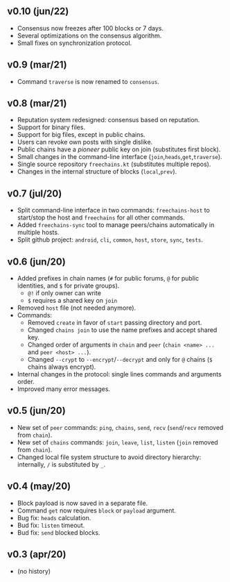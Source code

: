 v0.10 (jun/22)
--------------

- Consensus now freezes after 100 blocks or 7 days.
- Several optimizations on the consensus algorithm.
- Small fixes on synchronization protocol.

v0.9 (mar/21)
-------------

- Command `traverse` is now renamed to `consensus`.

v0.8 (mar/21)
-------------

- Reputation system redesigned: consensus based on reputation.
- Support for binary files.
- Support for big files, except in public chains.
- Users can revoke own posts with single dislike.
- Public chains have a *pioneer* public key on join (substitutes first block).
- Small changes in the command-line interface (`join`,`heads`,`get`,`traverse`).
- Single source repository `freechains.kt` (substitutes multiple repos).
- Changes in the internal structure of blocks (`local`,`prev`).

v0.7 (jul/20)
-------------

- Split command-line interface in two commands: `freechains-host` to
  start/stop the host and `freechains` for all other commands.
- Added `freechains-sync` tool to manage peers/chains automatically in multiple
  hosts.
- Split github project: `android`, `cli`, `common`, `host`, `store`, `sync`, `tests`.

v0.6 (jun/20)
-------------

- Added prefixes in chain names (`#` for public forums, `@` for public identities, and `$` for private groups).
    - `@!` if only owner can write
    - `$` requires a shared key on `join`
- Removed `host` file (not needed anymore).
- Commands:
  - Removed `create` in favor of `start` passing directory and port.
  - Changed `chains join` to use the name prefixes and accept shared key.
  - Changed order of arguments in `chain` and `peer` (`chain <name> ...` and `peer <host> ...`).
  - Changed `--crypt` to `--encrypt`/`--decrypt` and only for `@` chains (`$` chains always encrypt).
- Internal changes in the protocol: single lines commands and arguments order.
- Improved many error messages.

v0.5 (jun/20)
-------------

- New set of `peer` commands: `ping`, `chains`, `send`, `recv` (`send`/`recv` removed from `chain`).
- New set of `chains` commands: `join`, `leave`, `list`, `listen` (`join` removed from `chain`).
- Changed local file system structure to avoid directory hierarchy: internally, `/` is substituted by `_`.

v0.4 (may/20)
-------------

- Block payload is now saved in a separate file.
- Command `get` now requires `block` or `payload` argument.
- Bug fix: `heads` calculation.
- Bud fix: `listen` timeout.
- Bud fix: `send` blocked blocks.

v0.3 (apr/20)
---------------

- (no history)
